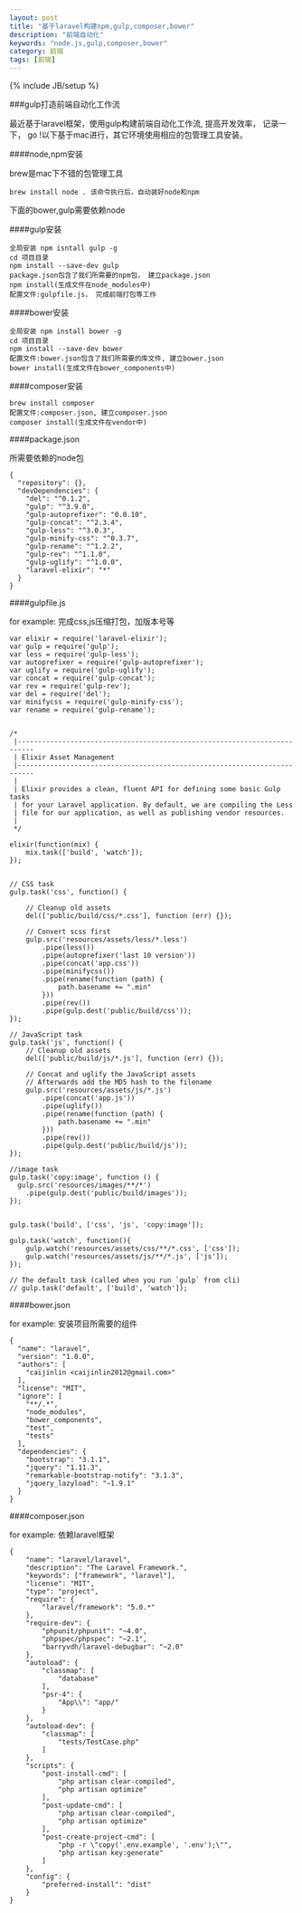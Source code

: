```yaml
---
layout: post
title: "基于laravel构建npm,gulp,composer,bower"
description: "前端自动化"
keywords: "node.js,gulp,composer,bower"
category: 前端
tags: [前端]
---
```

{% include JB/setup %}

###gulp打造前端自动化工作流

最近基于laravel框架，使用gulp构建前端自动化工作流, 提高开发效率， 记录一下， go !以下基于mac进行，其它环境使用相应的包管理工具安装。

<!-- more -->

####node,npm安装

brew是mac下不错的包管理工具

    brew install node . 该命令执行后，自动装好node和npm

下面的bower,gulp需要依赖node


####gulp安装

    全局安装 npm isntall gulp -g
    cd 项目目录
    npm install --save-dev gulp
    package.json包含了我们所需要的npm包， 建立package.json
    npm install(生成文件在node_modules中)
    配置文件:gulpfile.js， 完成前端打包等工作

####bower安装

    全局安装 npm install bower -g
    cd 项目目录
    npm install --save-dev bower
    配置文件:bower.json包含了我们所需要的库文件, 建立bower.json
    bower install(生成文件在bower_components中)

####composer安装

    brew install composer
    配置文件:composer.json, 建立composer.json
    composer install(生成文件在vendor中)


####package.json

所需要依赖的node包

    {
      "repository": {},
      "devDependencies": {
        "del": "^0.1.2",
        "gulp": "^3.9.0",
        "gulp-autoprefixer": "0.0.10",
        "gulp-concat": "^2.3.4",
        "gulp-less": "^3.0.3",
        "gulp-minify-css": "^0.3.7",
        "gulp-rename": "^1.2.2",
        "gulp-rev": "^1.1.0",
        "gulp-uglify": "^1.0.0",
        "laravel-elixir": "*"
      }
    }

####gulpfile.js

for example: 完成css,js压缩打包，加版本号等

    var elixir = require('laravel-elixir');
    var gulp = require('gulp');
    var less = require('gulp-less');
    var autoprefixer = require('gulp-autoprefixer');
    var uglify = require('gulp-uglify');
    var concat = require('gulp-concat');
    var rev = require('gulp-rev');
    var del = require('del');
    var minifycss = require('gulp-minify-css');
    var rename = require('gulp-rename');


    /*
     |--------------------------------------------------------------------------
     | Elixir Asset Management
     |--------------------------------------------------------------------------
     |
     | Elixir provides a clean, fluent API for defining some basic Gulp tasks
     | for your Laravel application. By default, we are compiling the Less
     | file for our application, as well as publishing vendor resources.
     |
     */

    elixir(function(mix) {
        mix.task(['build', 'watch']);
    });


    // CSS task
    gulp.task('css', function() {

        // Cleanup old assets
        del(['public/build/css/*.css'], function (err) {});

        // Convert scss first
        gulp.src('resources/assets/less/*.less')
            .pipe(less())
            .pipe(autoprefixer('last 10 version'))
            .pipe(concat('app.css'))
            .pipe(minifycss())
            .pipe(rename(function (path) {
                path.basename += ".min"
            }))
            .pipe(rev())
            .pipe(gulp.dest('public/build/css'));
    });

    // JavaScript task
    gulp.task('js', function() {
        // Cleanup old assets
        del(['public/build/js/*.js'], function (err) {});

        // Concat and uglify the JavaScript assets
        // Afterwards add the MD5 hash to the filename
        gulp.src('resources/assets/js/*.js')
            .pipe(concat('app.js'))
            .pipe(uglify())
            .pipe(rename(function (path) {
                path.basename += ".min"
            }))
            .pipe(rev())
            .pipe(gulp.dest('public/build/js'));
    });

    //image task
    gulp.task('copy:image', function () {
      gulp.src('resources/images/**/*')
        .pipe(gulp.dest('public/build/images'));
    });


    gulp.task('build', ['css', 'js', 'copy:image']);

    gulp.task('watch', function(){
        gulp.watch('resources/assets/css/**/*.css', ['css']);
        gulp.watch('resources/assets/js/**/*.js', ['js']);
    });

    // The default task (called when you run `gulp` from cli)
    // gulp.task('default', ['build', 'watch']);

####bower.json

for example: 安装项目所需要的组件

    {
      "name": "laravel",
      "version": "1.0.0",
      "authors": [
        "caijinlin <caijinlin2012@gmail.com>"
      ],
      "license": "MIT",
      "ignore": [
        "**/.*",
        "node_modules",
        "bower_components",
        "test",
        "tests"
      ],
      "dependencies": {
        "bootstrap": "3.1.1",
        "jquery": "1.11.3",
        "remarkable-bootstrap-notify": "3.1.3",
        "jquery_lazyload": "~1.9.1"
      }
    }


####composer.json

for example: 依赖laravel框架

    {
        "name": "laravel/laravel",
        "description": "The Laravel Framework.",
        "keywords": ["framework", "laravel"],
        "license": "MIT",
        "type": "project",
        "require": {
            "laravel/framework": "5.0.*"
        },
        "require-dev": {
            "phpunit/phpunit": "~4.0",
            "phpspec/phpspec": "~2.1",
            "barryvdh/laravel-debugbar": "~2.0"
        },
        "autoload": {
            "classmap": [
                "database"
            ],
            "psr-4": {
                "App\\": "app/"
            }
        },
        "autoload-dev": {
            "classmap": [
                "tests/TestCase.php"
            ]
        },
        "scripts": {
            "post-install-cmd": [
                "php artisan clear-compiled",
                "php artisan optimize"
            ],
            "post-update-cmd": [
                "php artisan clear-compiled",
                "php artisan optimize"
            ],
            "post-create-project-cmd": [
                "php -r \"copy('.env.example', '.env');\"",
                "php artisan key:generate"
            ]
        },
        "config": {
            "preferred-install": "dist"
        }
    }



